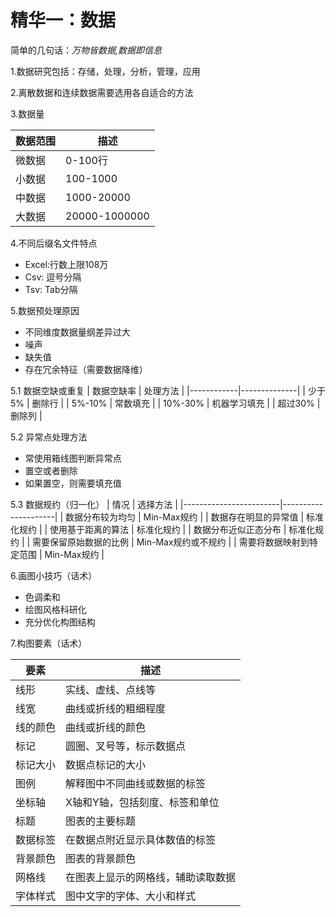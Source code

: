 # 精华一：数据
简单的几句话：*万物皆数据,数据即信息*

1.数据研究包括：存储，处理，分析，管理，应用  

2.离散数据和连续数据需要选用各自适合的方法

3.数据量

| 数据范围       | 描述         |
|---------------|--------------|
| 微数据        | 0-100行      |
| 小数据        | 100-1000     |
| 中数据        | 1000-20000   |
| 大数据        | 20000-1000000|

4.不同后缀名文件特点

- Excel:行数上限108万
- Csv:  逗号分隔
- Tsv:  Tab分隔

5.数据预处理原因

- 不同维度数据量纲差异过大
- 噪声
- 缺失值
- 存在冗余特征（需要数据降维）

5.1 数据空缺或重复
| 数据空缺率 | 处理方法     |
|------------|--------------|
| 少于5%     | 删除行      |
| 5%-10%     | 常数填充     |
| 10%-30%    | 机器学习填充 |
| 超过30%    | 删除列      |

5.2 异常点处理方法

- 常使用箱线图判断异常点
- 置空或者删除
- 如果置空，则需要填充值

5.3 数据规约（归一化）
| 情况                   | 选择方法            |
|------------------------|---------------------|
| 数据分布较为均匀       | Min-Max规约         |
| 数据存在明显的异常值   | 标准化规约           |
| 使用基于距离的算法     | 标准化规约           |
| 数据分布近似正态分布   | 标准化规约           |
| 需要保留原始数据的比例 | Min-Max规约或不规约 |
| 需要将数据映射到特定范围 | Min-Max规约         |

6.画图小技巧（话术）
- 色调柔和
- 绘图风格科研化
- 充分优化构图结构

7.构图要素（话术）

| 要素                   | 描述                                   |
|------------------------|----------------------------------------|
| 线形                   | 实线、虚线、点线等                     |
| 线宽                   | 曲线或折线的粗细程度                   |
| 线的颜色               | 曲线或折线的颜色                       |
| 标记                   | 圆圈、叉号等，标示数据点               |
| 标记大小               | 数据点标记的大小                       |
| 图例                   | 解释图中不同曲线或数据的标签             |
| 坐标轴                 | X轴和Y轴，包括刻度、标签和单位         |
| 标题                   | 图表的主要标题                         |
| 数据标签               | 在数据点附近显示具体数值的标签           |
| 背景颜色               | 图表的背景颜色                         |
| 网格线                 | 在图表上显示的网格线，辅助读取数据     |
| 字体样式               | 图中文字的字体、大小和样式             |


